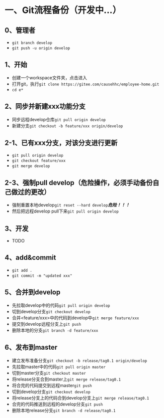 # 一、Git流程备份（开发中...）
## 0、管理者
- `git branch develop`
- `git push -u origin develop`
## 1、开始
- 创建一个workspace文件夹，点击进入
- 打开git，执行`git clone https://gitee.com/causehhc/employee-home.git`
- `cd e*`
## 2、同步并新建xxx功能分支
- 同步远程develop仓库`git pull origin develop`
- 新建分支`git checkout -b feature/xxx origin/develop`
## 2-1、已有xxx分支，对该分支进行更新
- `git pull origin develop`
- `git checkout feature/xxx`
- `git merge develop`
## 2-3、强制pull develop（危险操作，必须手动备份自己做过的更改）
- 强制重置本地develop`git reset --hard develop`***危险！！！***
- 然后把远程develop pull下来`git pull origin develop`
## 3、开发
- TODO
## 4、add&commit
- `git add .`
- `git commit -m "updated xxx"`
## 5、合并到develop
- 先拉取develop中的代码`git pull origin develop`
- 切到develop分支`git checkout develop`
- 合并<feature/xxx>中的代码到develop中`git merge feature/xxx`
- 提交到develop远程分支上`git push`
- 删除本地的分支`git branch -d feature/xxx`
## 6、发布到master
- 建立发布准备分支`git checkout -b release/tag0.1 origin/develop`
- 先拉取master中的代码`git pull origin master`
- 切到master分支`git checkout master`
- 将release分支合到master上`git merge release/tag0.1`
- 将合完的代码提交到远程master`git push`
- 切到develop分支`git checkout develop`
- 将release分支上的代码合到develop分支上`git merge release/tag0.1`
- 合完的代码推送到远程的develop分支`git push`
- 删除本地release分支`git branch -d release/tag0.1`
